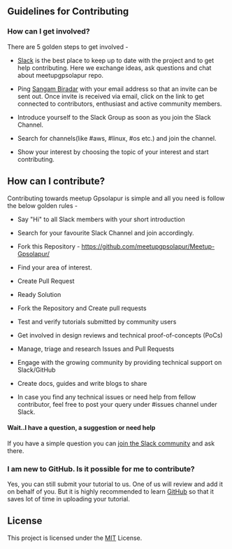 
## Guidelines for Contributing

### How can I get involved?

There are 5 golden steps to get involved - 

- [Slack](https://meetupgpsolapur.slack.com) is the best place to keep up to date with the project and to get help contributing. Here we exchange ideas, ask questions and chat about meetupgpsolapur repo.

- Ping [Sangam Biradar](https://github.com/sangam14) with your email address so that an invite can be sent out. Once invite is received via email, click on the link to get connected to contributors, enthusiast and active community members.

- Introduce yourself to the Slack Group as soon as you join the Slack Channel.

- Search for channels(like #aws, #linux, #os etc.) and join the channel.

- Show your interest by choosing the topic of your interest and start contributing.

## How can I contribute?

Contributing towards meetup Gpsolapur is simple and all you need is follow the below golden rules -

* Say "Hi" to all Slack members with your short introduction
* Search for your favourite Slack Channel and join accordingly.
* Fork this Repository - https://github.com/meetupgpsolapur/Meetup-Gpsolapur/
* Find your area of interest.

*  Create Pull Request
*  Ready Solution
* Fork the Repository and Create pull requests
* Test and verify tutorials submitted by community users
* Get involved in design reviews and technical proof-of-concepts (PoCs)
* Manage, triage and research Issues and Pull Requests
* Engage with the growing community by providing technical support on Slack/GitHub
* Create docs, guides and write blogs to share
* In case you find any technical issues or need help from fellow contributor, feel free to post your query under #issues channel under Slack.

#### Wait..I have a question, a suggestion or need help

If you have a simple question you can [join the Slack community](https://meetupgpsolapur.slack.com) and ask there. 

### I am new to GitHub. Is it possible for me to contribute?

Yes, you can still submit your tutorial to us. One of us will review and add it on behalf of you.
But it is highly recommended to learn [GitHub](https://guides.github.com/activities/hello-world/) so that it saves lot of time in uploading your tutorial.

## License

This project is licensed under the [MIT](https://github.com/meetupgpsolapur/Meetup-Gpsolapur/blob/master/LICENSE) License.

